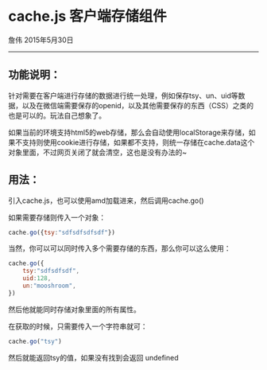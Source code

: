 # cache.js 客户端存储组件
詹伟 2015年5月30日

---
## 功能说明：
针对需要在客户端进行存储的数据进行统一处理，例如保存tsy、un、uid等数据，以及在微信端需要保存的openid，以及其他需要保存的东西（CSS）之类的也是可以的。玩法自己想象了。

如果当前的环境支持html5的web存储，那么会自动使用localStorage来存储，如果不支持则使用cookie进行存储，如果都不支持，则统一存储在cache.data这个对象里面，不过网页关闭了就会清空，这也是没有办法的~
## 用法：
引入cache.js，也可以使用amd加载进来，然后调用cache.go()

如果需要存储则传入一个对象：
```javascript
cache.go({tsy:"sdfsdfsdfsdf"})
```

当然，你可以可以同时传入多个需要存储的东西，那么你可以这么使用：

```javascript
cache.go({
    tsy:"sdfsdfsdf",
    uid:128,
    un:"mooshroom",
})
```
然后他就能同时存储对象里面的所有属性。

在获取的时候，只需要传入一个字符串就可：
```javascript
cache.go("tsy")
```
然后就能返回tsy的值，如果没有找到会返回 undefined